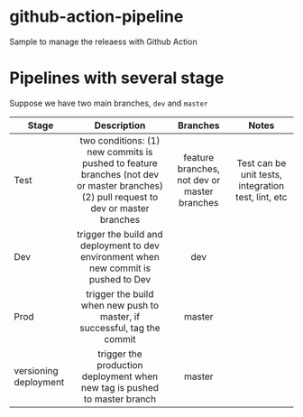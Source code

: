 # github-action-pipeline
Sample to manage the releaess with Github Action

# Pipelines with several stage

Suppose we have two main branches, `dev` and `master`

| Stage   |      Description      |  Branches | Notes |
|----------|:-------------:|:-------------:|:-------------:|
| Test  | two conditions: (1) new commits is pushed to feature branches (not dev or master branches) (2) pull request to dev or master branches| feature branches, not dev or master branches | Test can be unit tests, integration test, lint, etc |
| Dev |    trigger the build and deployment to dev environment when new commit is pushed to Dev  |  dev  |  |
| Prod |    trigger the build when new push to master, if successful, tag the commit |  master  |  |
| versioning deployment |    trigger the production deployment when new tag is pushed to master branch |  master  |  |

